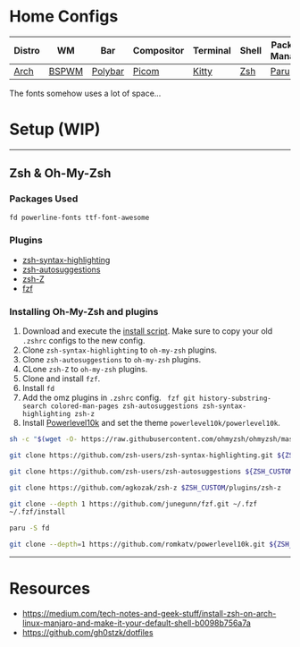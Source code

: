 # Home Configs

|Distro|WM|Bar|Compositor|Terminal|Shell|Package Manager|
|------|------|------|------|------|------|------|
|[Arch](https://archlinux.org/)|[BSPWM](https://github.com/baskerville/bspwm)|[Polybar](https://github.com/polybar/polybar)|[Picom](https://github.com/Arian8j2/picom)|[Kitty](https://github.com/kovidgoyal/kitty)|[Zsh](https://github.com/zsh-users/zsh)|[Paru](https://aur.archlinux.org/packages/paru)|

The fonts somehow uses a lot of space...
# Setup (WIP)
---
## Zsh & Oh-My-Zsh

### Packages Used
```sh
fd powerline-fonts ttf-font-awesome 
```
### Plugins
- [zsh-syntax-highlighting](https://github.com/zsh-users/zsh-syntax-highlighting)
- [zsh-autosuggestions](zsh-autosuggestions)
- [zsh-Z](https://github.com/agkozak/zsh-z)
- [fzf](https://github.com/junegunn/fzf)

### Installing Oh-My-Zsh and plugins
1. Download and execute the [install script](https://raw.githubusercontent.com/ohmyzsh/ohmyzsh/master/tools/install.sh). Make sure to copy your old `.zshrc` configs to the new config.
2. Clone `zsh-syntax-highlighting` to `oh-my-zsh` plugins.
3. Clone `zsh-autosuggestions` to `oh-my-zsh` plugins.
4. CLone `zsh-Z` to `oh-my-zsh` plugins.
5. Clone and install `fzf`.
6. Install `fd`
7. Add the omz plugins in `.zshrc` config. ` fzf git history-substring-search colored-man-pages zsh-autosuggestions zsh-syntax-highlighting zsh-z`
8. Install [Powerlevel10k](https://github.com/romkatv/powerlevel10k#oh-my-zsh) and set the theme `powerlevel10k/powerlevel10k`.

```sh
sh -c "$(wget -O- https://raw.githubusercontent.com/ohmyzsh/ohmyzsh/master/tools/install.sh)"

git clone https://github.com/zsh-users/zsh-syntax-highlighting.git ${ZSH_CUSTOM:-~/.oh-my-zsh/custom}/plugins/zsh-syntax-highlighting

git clone https://github.com/zsh-users/zsh-autosuggestions ${ZSH_CUSTOM:-~/.oh-my-zsh/custom}/plugins/zsh-autosuggestions

git clone https://github.com/agkozak/zsh-z $ZSH_CUSTOM/plugins/zsh-z

git clone --depth 1 https://github.com/junegunn/fzf.git ~/.fzf
~/.fzf/install

paru -S fd

git clone --depth=1 https://github.com/romkatv/powerlevel10k.git ${ZSH_CUSTOM:-$HOME/.oh-my-zsh/custom}/themes/powerlevel10k
```

---
# Resources
- https://medium.com/tech-notes-and-geek-stuff/install-zsh-on-arch-linux-manjaro-and-make-it-your-default-shell-b0098b756a7a
- https://github.com/gh0stzk/dotfiles
